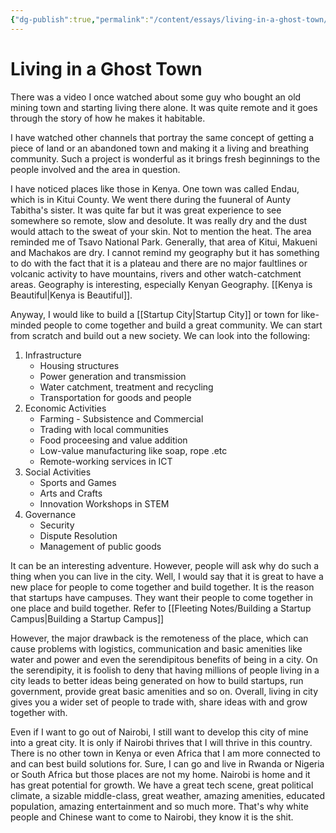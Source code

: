 ```yaml
---
{"dg-publish":true,"permalink":"/content/essays/living-in-a-ghost-town/"}
---
```


# Living in a Ghost Town

There was a video I once watched about some guy who bought an old mining town and starting living there alone. It was quite remote and it goes through the story of how he makes it habitable. 

I have watched other channels that portray the same concept of getting a piece of land or an abandoned town and making it a living and breathing community. Such a project is wonderful as it brings fresh beginnings to the people involved and the area in question.

I have noticed places like those in Kenya. One town was called Endau, which is in Kitui County. We went there during the fuuneral of Aunty Tabitha's sister. It was quite far but it was great experience to see somewhere so remote, slow and desolute. It was really dry and the dust would attach to the sweat of your skin. Not to mention the heat. The area reminded me of Tsavo National Park. Generally, that area of Kitui, Makueni and Machakos are dry. I cannot remind my geography but it has something to do with the fact that it is a plateau and there are no major faultlines or volcanic activity to have mountains, rivers and other watch-catchment areas. Geography is interesting, especially Kenyan Geography. [[Kenya is Beautiful\|Kenya is Beautiful]].

Anyway, I would like to build a [[Startup City\|Startup City]] or town for like-minded people to come together and build a great community. We can start from scratch and build out a new society. We can look into the following:
1. Infrastructure
	- Housing structures
	- Power generation and transmission
	- Water catchment, treatment and recycling
	- Transportation for goods and people
2. Economic Activities
	- Farming - Subsistence and Commercial
	- Trading with local communities
	- Food proceesing and value addition
	- Low-value manufacturing like soap, rope .etc
	- Remote-working services in ICT
3. Social Activities
	- Sports and Games
	- Arts and Crafts
	- Innovation Workshops in STEM
4. Governance
	- Security
	- Dispute Resolution
	- Management of public goods

It can be an interesting adventure. However, people will ask why do such a thing when you can live in the city. Well, I would say that it is great to have a new place for people to come together and build together. It is the reason that startups have campuses. They want their people to come together in one place and build together. Refer to [[Fleeting Notes/Building a Startup Campus\|Building a Startup Campus]]

However, the major drawback is the remoteness of the place, which can cause problems with logistics, communication and basic amenities like water and power and even the serendipitous benefits of being in a city. On the serendipity, it is foolish to deny that having millions of people living in a city leads to better ideas being generated on how to build startups, run government, provide great basic amenities and so on. Overall, living in city gives you a wider set of people to trade with, share ideas with and grow together with.

Even if I want to go out of Nairobi, I still want to develop this city of mine into a great city. It is only if Nairobi thrives that I will thrive in this country. There is no other town in Kenya or even Africa that I am more connected to and can best build solutions for. Sure, I can go and live in Rwanda or Nigeria or South Africa but those places are not my home. Nairobi is home and it has great potential for growth. We have a great tech scene, great political climate, a sizable middle-class, great weather, amazing amenities, educated population, amazing entertainment and so much more. That's why white people and Chinese want to come to Nairobi, they know it is the shit.

